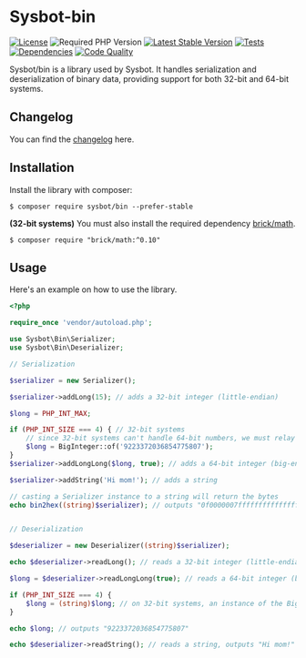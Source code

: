 # Sysbot-bin

[![License](http://poser.pugx.org/sysbot/bin/license)](https://packagist.org/packages/sysbot/bin)
![Required PHP Version](https://img.shields.io/badge/php-%E2%89%A58.0-brightgreen)
[![Latest Stable Version](http://poser.pugx.org/sysbot/bin/v)](https://packagist.org/packages/sysbot/bin)
[![Tests](https://github.com/Sysbot-org/bin/workflows/Tests/badge.svg)](https://github.com/Sysbot-org/bin/actions)
[![Dependencies](https://img.shields.io/librariesio/github/Sysbot-org/bin)](https://libraries.io/github/Sysbot-org/bin)
[![Code Quality](https://img.shields.io/scrutinizer/quality/g/Sysbot-org/bin)](https://scrutinizer-ci.com/g/Sysbot-org/bin/?branch=main)

Sysbot/bin is a library used by Sysbot. It handles serialization and deserialization of binary data, providing support
for both 32-bit and 64-bit systems.

## Changelog

You can find the [changelog](CHANGELOG.md) here.

## Installation

Install the library with composer:

`$ composer require sysbot/bin --prefer-stable`

**(32-bit systems)** You must also install the required
dependency [brick/math](https://packagist.org/packages/brick/math).

`$ composer require "brick/math:^0.10"`

## Usage

Here's an example on how to use the library.

```php
<?php

require_once 'vendor/autoload.php';

use Sysbot\Bin\Serializer;
use Sysbot\Bin\Deserializer;

// Serialization

$serializer = new Serializer();

$serializer->addLong(15); // adds a 32-bit integer (little-endian)

$long = PHP_INT_MAX;

if (PHP_INT_SIZE === 4) { // 32-bit systems
    // since 32-bit systems can't handle 64-bit numbers, we must relay on the BigInteger class
    $long = BigInteger::of('9223372036854775807');
}
$serializer->addLongLong($long, true); // adds a 64-bit integer (big-endian)

$serializer->addString('Hi mom!'); // adds a string

// casting a Serializer instance to a string will return the bytes
echo bin2hex((string)$serializer); // outputs "0f0000007fffffffffffffff074869206d6f6d21"


// Deserialization

$deserializer = new Deserializer((string)$serializer);

echo $deserializer->readLong(); // reads a 32-bit integer (little-endian), outputs "15"

$long = $deserializer->readLongLong(true); // reads a 64-bit integer (big-endian)

if (PHP_INT_SIZE === 4) {
    $long = (string)$long; // on 32-bit systems, an instance of the BigInteger class will be returned: to get the number, we must cast to string
}

echo $long; // outputs "9223372036854775807"

echo $deserializer->readString(); // reads a string, outputs "Hi mom!"
```